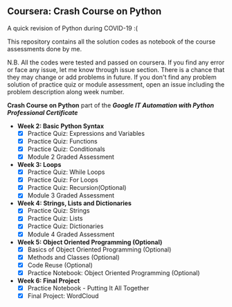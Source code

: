 Coursera: Crash Course on Python
----------------------------------

A quick revision of Python during COVID-19 :( 

This repository contains all the solution codes as notebook of the course assessments done by me.

N.B. All the codes were tested and passed on coursera. If you find any error or face any issue, let me know through issue section. There is a chance that they may change or add problems in future. If you don't find any problem solution of practice quiz or module assessment, open an issue including the problem description along week number.


**Crash Course on Python** part of the ***Google IT Automation with Python Professional Certificate***


  - **Week 2: Basic Python Syntax**    
    - [x] Practice Quiz: Expressions and Variables
    - [x] Practice Quiz: Functions
    - [x] Practice Quiz: Conditionals
    - [x] Module 2 Graded Assessment

  - **Week 3: Loops**
    - [x] Practice Quiz: While Loops
    - [x] Practice Quiz: For Loops
    - [x] Practice Quiz: Recursion(Optional)
    - [x] Module 3 Graded Assessment
    
  - **Week 4: Strings, Lists and Dictionaries**
    - [x] Practice Quiz: Strings
    - [x] Practice Quiz: Lists
    - [x] Practice Quiz: Dictionaries
    - [x] Module 4 Graded Assessment

  - **Week 5: Object Oriented Programming (Optional)**
    - [x] Basics of Object Oriented Programming (Optional)
    - [x] Methods and Classes (Optional)
    - [x] Code Reuse (Optional)
    - [x] Practice Notebook: Object Oriented Programming (Optional)

  - **Week 6: Final Project**
    - [x] Practice Notebook - Putting It All Together
    - [x] Final Project: WordCloud
